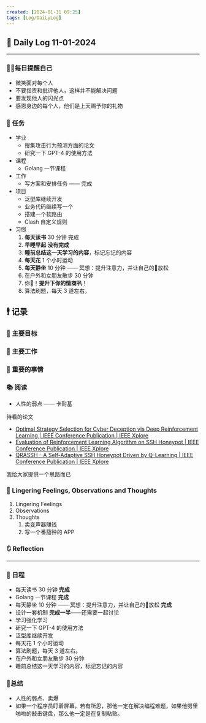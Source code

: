 ```yaml
---
created: [2024-01-11 09:25]
tags: [Log/DaiLyLog]
---
```


## 📅 Daily Log 11-01-2024

---

### 💁‍♂️每日提醒自己

- 微笑面对每个人
- 不要指责和批评他人，这样并不能解决问题
- 要发现他人的闪光点
- 感恩身边的每个人，他们是上天赐予你的礼物

### 🔷 任务

- 学业
	- 搜集攻击行为预测方面的论文
	- 研究一下 GPT-4 的使用方法
- 课程
	- Golang 一节课程
- 工作
	- 写方案和安排任务 —— 完成
- 项目
	- 泛型库继续开发
	- 业务代码继续写一个
	- 搭建一个软路由
	- Clash 自定义规则
- 习惯
	1. **每天读书** 30 分钟 完成
	2. **早睡早起** **没有完成**
	3. **睡前总结这一天学习的内容**，标记忘记的内容
	4. **每天花** 1 个小时运动
	5. **每天静坐** 10 分钟 —— 冥想：提升注意力，并让自己的🧠放松
	6. 在户外和女朋友散步 30 分钟
	7. 你🦆！**提升下你的情商叭**！
	8. 算法刷题，每天 3 道左右。

## 🕴 记录

### 🎯 主要目标

### 🚀 主要工作

### 📕 重要的事情

### 📚 阅读

- 人性的弱点 —— 卡耐基

待看的论文

- [Optimal Strategy Selection for Cyber Deception via Deep Reinforcement Learning | IEEE Conference Publication | IEEE Xplore](https://ieeexplore.ieee.org/document/10189736)
- [Evaluation of Reinforcement Learning Algorithm on SSH Honeypot | IEEE Conference Publication | IEEE Xplore](https://ieeexplore.ieee.org/document/10057816)
- [QRASSH - A Self-Adaptive SSH Honeypot Driven by Q-Learning | IEEE Conference Publication | IEEE Xplore](https://ieeexplore.ieee.org/document/8484261)

我给大家提供一个思路而已

### 💬 Lingering Feelings, Observations and Thoughts

1. Lingering Feelings
2. Observations
3. Thoughts
	1. 卖变声器赚钱
	2. 写一个番茄钟的 APP

### 🔃 Reflection

---

### 📅 日程

- 每天读书 30 分钟 **完成**
- Golang 一节课程 **完成**
- 每天静坐 10 分钟 —— 冥想：提升注意力，并让自己的🧠放松 **完成**
- 设计一套机制 **完成一半**——还需要一起讨论
- 学习强化学习  
- 研究一下 GPT-4 的使用方法  
- 泛型库继续开发  
- 每天花 1 个小时运动  
- 算法刷题，每天 3 道左右。  
- 在户外和女朋友散步 30 分钟  
- 睡前总结这一天学习的内容，标记忘记的内容  

### 📒总结

- 人性的弱点、卖爆
- 如果一个程序员盯着屏幕，若有所思，那他一定在解决编程难题，如果他劈里啪啦的敲击键盘，那么他一定是在复制粘贴。

